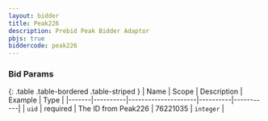 ```yaml
---
layout: bidder
title: Peak226
description: Prebid Peak Bidder Adaptor
pbjs: true
biddercode: peak226
---
```


### Bid Params

{: .table .table-bordered .table-striped }
| Name  | Scope    | Description         | Example  | Type      |
|-------|----------|---------------------|----------|-----------|
| `uid` | required | The ID from Peak226 | 76221035 | `integer` |
